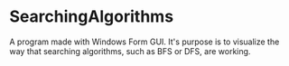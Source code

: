 # SearchingAlgorithms
A program made with Windows Form GUI. 
It's purpose is to visualize the way that searching algorithms, such as BFS or DFS, are working.

